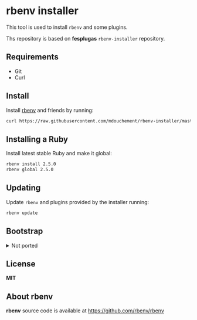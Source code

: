 # rbenv installer

This tool is used to install `rbenv` and some plugins.

Ths repository is based on **fesplugas** `rbenv-installer` repository.


## Requirements

- Git
- Curl


## Install

Install [rbenv] and friends by running:

```sh
curl https://raw.githubusercontent.com/mdouchement/rbenv-installer/master/bin/rbenv-installer | bash
```


## Installing a Ruby

Install latest stable Ruby and make it global:

```sh
rbenv install 2.5.0
rbenv global 2.5.0
```


## Updating

Update `rbenv` and plugins provided by the installer running:

```sh
rbenv update
```


## Bootstrap

<details>
<summary>Not ported</summary>

If you are installing `rbenv` in Ubuntu you'll probably need to install
some required packages. You can use the provided `bootstrap` scripts.

```sh
rbenv bootstrap-ubuntu-12-04
```

</details>

## License

**MIT**

## About rbenv

**rbenv** source code is available at <https://github.com/rbenv/rbenv>

[rbenv]: https://github.com/rbenv/rbenv
